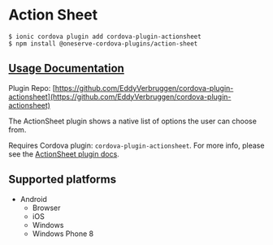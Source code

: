 # Action Sheet

```
$ ionic cordova plugin add cordova-plugin-actionsheet
$ npm install @oneserve-cordova-plugins/action-sheet
```

## [Usage Documentation](https://oneserve.gitbook.io/oneserve-cordova-plugins/plugins/action-sheet/)

Plugin Repo: [https://github.com/EddyVerbruggen/cordova-plugin-actionsheet](https://github.com/EddyVerbruggen/cordova-plugin-actionsheet)

The ActionSheet plugin shows a native list of options the user can choose from.

Requires Cordova plugin: `cordova-plugin-actionsheet`. For more info, please see the [ActionSheet plugin docs](https://github.com/EddyVerbruggen/cordova-plugin-actionsheet).

## Supported platforms

- Android
  - Browser
  - iOS
  - Windows
  - Windows Phone 8
  



